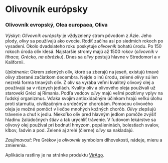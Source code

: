 Olivovník európsky
==================

### Olivovník evropský, Olea europaea, Oliva

*Výskyt*: *Olivovník európsky* je vždyzelený strom pôvodom z Ázie. Jeho plody,
*olivy* sa používajú ako ovocie. Rodiť začína asi po siedmich rokoch po
vysadení. Okolo dvadsiateho roku poskytuje *olivovník* bohatú úrodu. Po 150
rokoch úroda olív klesá. Najstaršie stromy majú až 1500 rokov (*olivovník v
Ithaca, Grécko, na obrázku*). Dnes sa *olivy* pestujú hlavne v Stredomorí a v
Kalifornii.

*Uplatnenie*: Okrem zelených olív, ktoré sa zberajú na jeseň, existujú tmavé
*olivy* zberané začiatkom decembra. Nejde o inú úrodu, zelené *olivy* sú len
nezrelá forma tmavých olív. Z olív sa vyrába veľmi kvalitný olivový olej a
používajú sa v rôznych jedlách. Kvality olív a olivového oleja používali už
starovekí Gréci aj Rimania. Podľa vedcov *olivy* majú veľmi pozitívny vplyv na
ľudský organizmus. Vďaka svojim antioxidačným účinkom hrajú veľkú úlohu proti
starnutiu, civilizačným a srdečným chorobám. Pomocou olivového oleja je možné
pomôcť v liečbe mnohých kožných chorôb. *Olivy* zlepšujú trávenie a chuť k
jedlu. Niekoľko olív pred hlavným jedlom pomôže zvýšiť hladinu žalúdočných štiav
a tak urýchliť trávenie. V ľudovom lekárstve sa olivový olej používal pri
bodnutí hmyzom, popáleninách, bolestiach svalov, kĺbov, ľadvín a pod. Zelené aj
zrelé (čierne) *olivy* sa nakladajú.

*Zaujímavosť*: Pre Grékov je *olivovník* symbolom dlhovekosti, nádeje, mieru a
zmierenia.

Aplikácia rastliny je na stránke produktu
[VirAgo](/sip/#p/virago).

